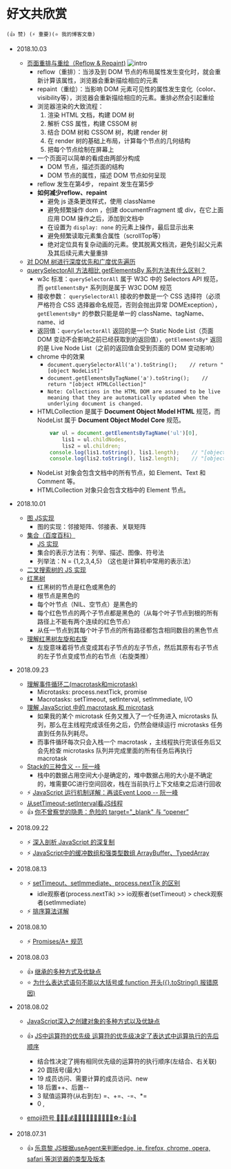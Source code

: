 # 好文共欣赏
    (👍 赞) (⚡ 重要)(⭐ 我的博客文章)
    
- 2018.10.03
    - [页面重排与重绘（Reflow & Repaint)](https://zhuanlan.zhihu.com/p/35184404)
        ![intro](http://qiniu1.lxfriday.xyz/common/v2-b03158856ef36b4668d101e13ea949ed_hd.jpg)
        - reflow（重排）：当涉及到 DOM 节点的布局属性发生变化时，就会重新计算该属性，浏览器会重新描绘相应的元素
        - repaint（重绘）：当影响 DOM 元素可见性的属性发生变化（color、visibility等），浏览器会重新描绘相应的元素。重排必然会引起重绘
        - 浏览器渲染的大致流程：
            1. 渲染 HTML 文档，构建 DOM 树
            1. 解析 CSS 属性，构建 CSSOM 树
            1. 结合 DOM 树和 CSSOM 树，构建 render 树
            1. 在 render 树的基础上布局，计算每个节点的几何结构
            1. 把每个节点绘制在屏幕上
        - 一个页面可以简单的看成由两部分构成
            - DOM 节点，描述页面的结构
            - DOM 节点的属性，描述 DOM 节点如何呈现
        - reflow 发生在第4步， repaint 发生在第5步
        - **如何减少reflow、repaint**
            - 避免 js 逐条更改样式，使用 className
            - 避免频繁操作 dom ，创建 documentFragment 或 div，在它上面应用 DOM 操作之后，添加到文档中
            - 在设置为 `display: none` 的元素上操作，最后显示出来
            - 避免频繁读取元素集合属性（scrollTop等）
            - 绝对定位具有复杂动画的元素。使其脱离文档流，避免引起父元素及其后续元素大量重排
    - [对 DOM 树进行深度优先和广度优先遍历](./mypost/2018/10/03/bfs-dfs-on-dom.md)
    - [querySelectorAll 方法相比 getElementsBy 系列方法有什么区别？](https://www.zhihu.com/question/24702250)
        - w3c 标准：`querySelectorAll` 属于 W3C 中的 Selectors API 规范，而 `getElementsBy*` 系列则是属于 W3C DOM 规范
        - 接收参数： `querySelectorAll` 接收的参数是一个 CSS 选择符（必须严格符合 CSS 选择器命名规范，否则会抛出异常 DOMException），`getElementsBy*` 的参数只能是单一的 className、tagName、name、id
        - 返回值：`querySelectorAll` 返回的是一个 Static Node List（页面 DOM 变动不会影响之前已经获取到的返回值），`getElementsBy*` 返回的是 Live Node List（之前的返回值会受到页面的 DOM 变动影响）
        - chrome 中的效果
            - `document.querySelectorAll('a').toString();    // return "[object NodeList]"`
            - `document.getElementsByTagName('a').toString();    // return "[object HTMLCollection]"`
            - `Note: Collections in the HTML DOM are assumed to be live meaning that they are automatically updated when the underlying document is changed.`
        - HTMLCollection 是属于 **Document Object Model HTML** 规范，而 NodeList 属于 **Document Object Model Core** 规范。
            ```js
                var ul = document.getElementsByTagName('ul')[0],
                    lis1 = ul.childNodes,
                    lis2 = ul.children;
                console.log(lis1.toString(), lis1.length);    // "[object NodeList]" 11
                console.log(lis2.toString(), lis2.length);    // "[object HTMLCollection]" 4

            ```
        - NodeList 对象会包含文档中的所有节点，如 Element、Text 和 Comment 等。
        - HTMLCollection 对象只会包含文档中的 Element 节点。


- 2018.10.01
    - [图 JS实现](mypost/base/democode/Graph.js)
        - 图的实现：邻接矩阵、邻接表、关联矩阵
    - [集合（百度百科）](https://baike.baidu.com/item/%E9%9B%86%E5%90%88/2908117?fr=aladdin)
        - [JS 实现](mypost/base/democode/Set.js)
        - 集合的表示方法有：列举、描述、图像、符号法
        - 列举法：N = {1,2,3,4,5} （这也是计算机中常用的表示法）
     - [二叉搜索树的 JS 实现](mypost/base/democode/BinarySearchTree.js)
    - [红黑树](https://baike.baidu.com/item/%E7%BA%A2%E9%BB%91%E6%A0%91/2413209?fr=aladdin#reference-[1]-133754-wrap)
        - 红黑树的节点是红色或黑色的
        - 根节点是黑色的
        - 每个叶节点（NIL、空节点）是黑色的
        - 每个红色节点的两个子节点都是黑色的（从每个叶子节点到根的所有路径上不能有两个连续的红色节点）
        - 从任一节点到其每个叶子节点的所有路径都包含相同数目的黑色节点
    - [理解红黑树左旋和右旋](http://www.cnblogs.com/skywang12345/p/3245399.html)
        - 左旋意味着将节点变成其右子节点的左子节点，然后其原有右子节点的左子节点变成节点的右节点（右旋类推）

- 2018.09.23
    - [理解事件循环二(macrotask和microtask)](https://github.com/ccforward/cc/issues/48)
        - Microtasks: process.nextTick, promise
        - Macrotasks: setTimeout, setInterval, setImmediate, I/O
    - [理解 JavaScript 中的 macrotask 和 microtask](https://juejin.im/entry/58d4df3b5c497d0057eb99ff)
        - 如果我的某个 microtask 任务又推入了一个任务进入 microtasks 队列，那么在主线程完成该任务之后，仍然会继续运行 microtasks 任务直到任务队列耗尽。
        - 而事件循环每次只会入栈一个 macrotask ，主线程执行完该任务后又会先检查 microtasks 队列并完成里面的所有任务后再执行 macrotask
    - [Stack的三种含义 -- 阮一峰](http://www.ruanyifeng.com/blog/2013/11/stack.html)
        - 栈中的数据占用空间大小是确定的，堆中数据占用的大小是不确定的，堆需要GC进行空间回收，栈在当前执行上下文结束之后进行回收
    - ⚡ [JavaScript 运行机制详解：再谈Event Loop -- 阮一峰](http://www.ruanyifeng.com/blog/2014/10/event-loop.html)
    - [从setTimeout-setInterval看JS线程](https://segmentfault.com/a/1190000013702430)
    - 👍 [你不曾察觉的隐患：危险的 target="_blank" 与 “opener”](https://segmentfault.com/a/1190000016421263)

- 2018.09.22
    - ⚡ [深入剖析 JavaScript 的深复制](http://jerryzou.com/posts/dive-into-deep-clone-in-javascript/)
    - ⚡ [JavaScript中的缓冲数组和强类型数组 ArrayBuffer、TypedArray](https://zhuanlan.zhihu.com/p/30938992)

- 2018.08.13
    - ⚡ [setTimeout、setImmediate、process.nextTik 的区别](https://www.cnblogs.com/onepixel/articles/7605465.html)
        - idle观察者(process.nextTik) >> io观察者(setTimeout) > check观察者(setImmediate)
    - ⚡ [排序算法详解](https://www.cnblogs.com/onepixel/articles/7674659.html)

- 2018.08.10
    - ⚡ [Promises/A+ 规范](https://promisesaplus.com)

- 2018.08.03
    - 👍 [继承的多种方式及优缺点](https://github.com/mqyqingfeng/Blog/issues/16)
    - ⭐ [为什么表达式语句不能以大括号或 function 开头({}.toString() 报错原因)](./mypost/2018/08/03/why-expression-cannot-start-with-function-or-curly-braces.md)


- 2018.08.02
    - [JavaScript深入之创建对象的多种方式以及优缺点](https://github.com/mqyqingfeng/Blog/issues/15#issue-227556285)
    - 👍 [JS中运算符的优先级 运算符的优先级决定了表达式中运算执行的先后顺序](https://developer.mozilla.org/zh-CN/docs/Web/JavaScript/Reference/Operators/Operator_Precedence)
        - 结合性决定了拥有相同优先级的运算符的执行顺序(左结合、右关联)
        - 20 圆括号(最大)
        - 19 成员访问、需要计算的成员访问、new
        - 18 后置++、后置--
        - 3 赋值运算符(从右到左) =、+=、-=、*=
        - 0 ,

    - [emoji符号 🌹🍀🍎💰📱🌙🍁🍂🍃🌷💎🔪🔫🏀⚽⚡👄👍🔥](http://www.fhdq.net/emoji.html)

- 2018.07.31
    - 👍 [乐意黎 JS根据useAgent来判断edge, ie, firefox, chrome, opera, safari 等浏览器的类型及版本](https://blog.csdn.net/aerchi/article/details/51697592)

